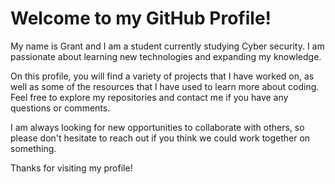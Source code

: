 

# Welcome to my GitHub Profile!

My name is Grant and I am a student currently studying Cyber security. I am passionate about learning new technologies and expanding my knowledge. 

On this profile, you will find a variety of projects that I have worked on, as well as some of the resources that I have used to learn more about coding. Feel free to explore my repositories and contact me if you have any questions or comments. 

I am always looking for new opportunities to collaborate with others, so please don't hesitate to reach out if you think we could work together on something. 

Thanks for visiting my profile!
